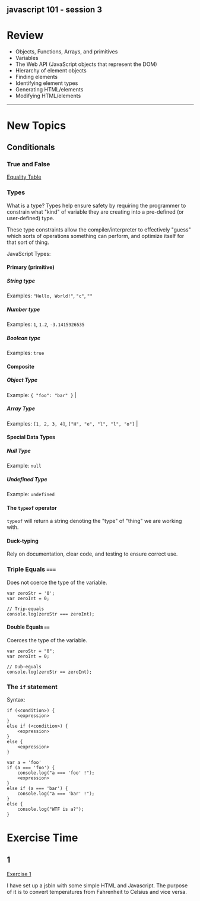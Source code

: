 javascript 101 - session 3
----

# Review

- Objects, Functions, Arrays, and primitives
- Variables
- The Web API (JavaScript objects that represent the DOM)
- Hierarchy of element objects
- Finding elements
- Identifying element types
- Generating HTML/elements
- Modifying HTML/elements

---

# New Topics

## Conditionals

### True and False

[Equality Table](http://dorey.github.io/JavaScript-Equality-Table/)

### Types

What is a type?
Types help ensure safety by requiring the programmer to constrain what "kind"
of variable they are creating into a pre-defined (or user-defined) type.

These type constraints allow the compiler/interpreter to effectively "guess"
which sorts of operations something can perform, and optimize itself for
that sort of thing.

JavaScript Types:

#### Primary (primitive)

##### String type

Examples: `"Hello, World!"`, `"c"`, `""`

##### Number type

Examples: `1`, `1.2`, `-3.1415926535`

##### Boolean type

Examples: `true`

#### Composite

##### Object Type

Example: `{ "foo": "bar" }` |

##### Array Type

Examples: `[1, 2, 3, 4]`, `["H", "e", "l", "l", "o"]` |

#### Special Data Types

##### Null Type

Example: `null`

##### Undefined Type

Example: `undefined`

#### The `typeof` operator

`typeof` will return a string denoting the "type" of "thing" we are working
with.

#### Duck-typing

Rely on documentation, clear code, and testing to ensure correct use.

### Triple Equals `===`

Does not coerce the type of the variable.

```
var zeroStr = '0';
var zeroInt = 0;

// Trip-equals
console.log(zeroStr === zeroInt);
```

#### Double Equals `==`

Coerces the type of the variable.

```
var zeroStr = "0";
var zeroInt = 0;

// Dub-equals
console.log(zeroStr == zeroInt);
```

### The `if` statement

Syntax:

```
if (<condition>) {
    <expression>
}
else if (<condition>) {
    <expression>
}
else {
    <expression>
}
```

```
var a = 'foo'
if (a === 'foo') {
    console.log("a === 'foo' !");
    <expression>
}
else if (a === 'bar') {
    console.log("a === 'bar' !");
}
else {
    console.log("WTF is a?");
}
```

# Exercise Time

## 1
[Exercise 1](http://jsbin.com/sagow/6/edit)

I have set up a jsbin with some simple HTML and Javascript. The purpose
of it is to convert temperatures from Fahrenheit to Celsius and vice versa.
